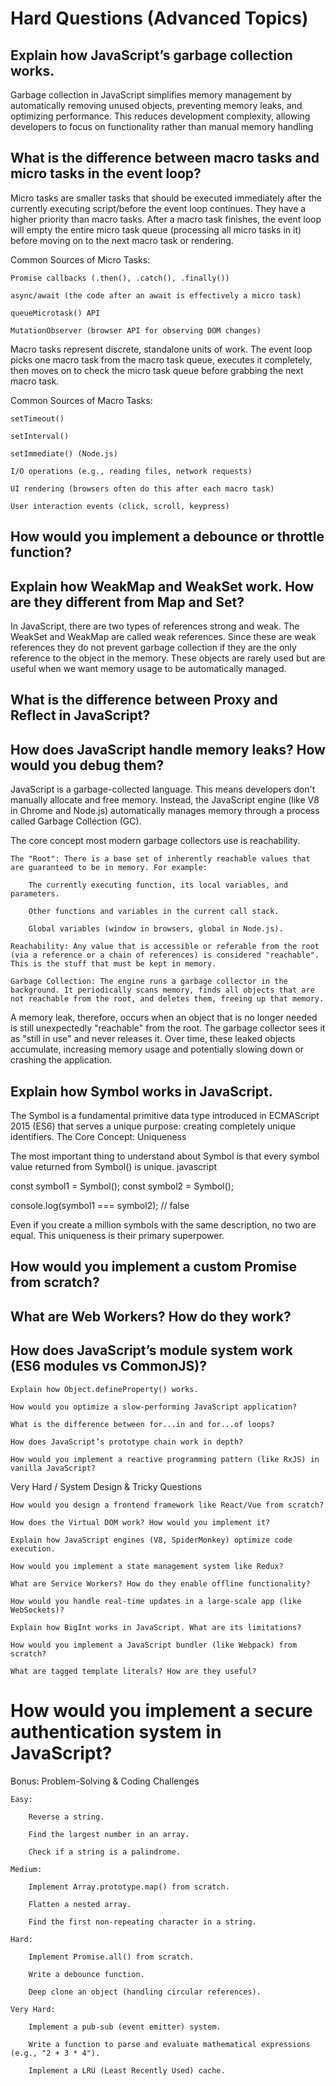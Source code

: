 # Hard Questions (Advanced Topics)

## Explain how JavaScript’s garbage collection works.
Garbage collection in JavaScript simplifies memory management by automatically removing unused objects, preventing memory leaks, and optimizing performance. This reduces development complexity, allowing developers to focus on functionality rather than manual memory handling

## What is the difference between macro tasks and micro tasks in the event loop?
Micro tasks are smaller tasks that should be executed immediately after the currently executing script/before the event loop continues. They have a higher priority than macro tasks. After a macro task finishes, the event loop will empty the entire micro task queue (processing all micro tasks in it) before moving on to the next macro task or rendering.

Common Sources of Micro Tasks:

    Promise callbacks (.then(), .catch(), .finally())

    async/await (the code after an await is effectively a micro task)

    queueMicrotask() API

    MutationObserver (browser API for observing DOM changes)

Macro tasks represent discrete, standalone units of work. The event loop picks one macro task from the macro task queue, executes it completely, then moves on to check the micro task queue before grabbing the next macro task.

Common Sources of Macro Tasks:

    setTimeout()

    setInterval()

    setImmediate() (Node.js)

    I/O operations (e.g., reading files, network requests)

    UI rendering (browsers often do this after each macro task)

    User interaction events (click, scroll, keypress)


## How would you implement a debounce or throttle function?

##  Explain how WeakMap and WeakSet work. How are they different from Map and Set?
In JavaScript, there are two types of references strong and weak. The WeakSet and WeakMap are called weak references. Since these are weak references they do not prevent garbage collection if they are the only reference to the object in the memory. These objects are rarely used but are useful when we want memory usage to be automatically managed.

## What is the difference between Proxy and Reflect in JavaScript?

## How does JavaScript handle memory leaks? How would you debug them?
JavaScript is a garbage-collected language. This means developers don't manually allocate and free memory. Instead, the JavaScript engine (like V8 in Chrome and Node.js) automatically manages memory through a process called Garbage Collection (GC).

The core concept most modern garbage collectors use is reachability.

    The "Root": There is a base set of inherently reachable values that are guaranteed to be in memory. For example:

        The currently executing function, its local variables, and parameters.

        Other functions and variables in the current call stack.

        Global variables (window in browsers, global in Node.js).

    Reachability: Any value that is accessible or referable from the root (via a reference or a chain of references) is considered "reachable". This is the stuff that must be kept in memory.

    Garbage Collection: The engine runs a garbage collector in the background. It periodically scans memory, finds all objects that are not reachable from the root, and deletes them, freeing up that memory.

A memory leak, therefore, occurs when an object that is no longer needed is still unexpectedly "reachable" from the root. The garbage collector sees it as "still in use" and never releases it. Over time, these leaked objects accumulate, increasing memory usage and potentially slowing down or crashing the application.

## Explain how Symbol works in JavaScript.
The Symbol is a fundamental primitive data type introduced in ECMAScript 2015 (ES6) that serves a unique purpose: creating completely unique identifiers.
The Core Concept: Uniqueness

The most important thing to understand about Symbol is that every symbol value returned from Symbol() is unique.
javascript

const symbol1 = Symbol();
const symbol2 = Symbol();

console.log(symbol1 === symbol2); // false

Even if you create a million symbols with the same description, no two are equal. This uniqueness is their primary superpower.

## How would you implement a custom Promise from scratch?

## What are Web Workers? How do they work?

## How does JavaScript’s module system work (ES6 modules vs CommonJS)?

    Explain how Object.defineProperty() works.

    How would you optimize a slow-performing JavaScript application?

    What is the difference between for...in and for...of loops?

    How does JavaScript’s prototype chain work in depth?

    How would you implement a reactive programming pattern (like RxJS) in vanilla JavaScript?

Very Hard / System Design & Tricky Questions

    How would you design a frontend framework like React/Vue from scratch?

    How does the Virtual DOM work? How would you implement it?

    Explain how JavaScript engines (V8, SpiderMonkey) optimize code execution.

    How would you implement a state management system like Redux?

    What are Service Workers? How do they enable offline functionality?

    How would you handle real-time updates in a large-scale app (like WebSockets)?

    Explain how BigInt works in JavaScript. What are its limitations?

    How would you implement a JavaScript bundler (like Webpack) from scratch?

    What are tagged template literals? How are they useful?

# How would you implement a secure authentication system in JavaScript?


Bonus: Problem-Solving & Coding Challenges

    Easy:

        Reverse a string.

        Find the largest number in an array.

        Check if a string is a palindrome.

    Medium:

        Implement Array.prototype.map() from scratch.

        Flatten a nested array.

        Find the first non-repeating character in a string.

    Hard:

        Implement Promise.all() from scratch.

        Write a debounce function.

        Deep clone an object (handling circular references).

    Very Hard:

        Implement a pub-sub (event emitter) system.

        Write a function to parse and evaluate mathematical expressions (e.g., "2 + 3 * 4").

        Implement a LRU (Least Recently Used) cache.
